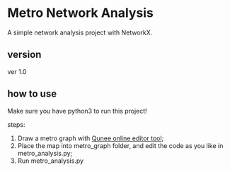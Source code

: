 # Metro Network Analysis
A simple network analysis project with NetworkX.

## version
ver 1.0

## how to use
Make sure you have python3 to run this project!

steps:
1. Draw a metro graph with [Qunee online editor tool](http://demo.qunee.com/editor/);
2. Place the map into metro_graph folder, and edit the code as you like in metro_analysis.py;
3. Run metro_analysis.py